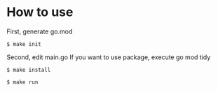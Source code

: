 # How to use

First, generate go.mod

```
$ make init
```

Second, edit main.go
If you want to use package, execute go mod tidy

```
$ make install
```

```
$ make run
```

